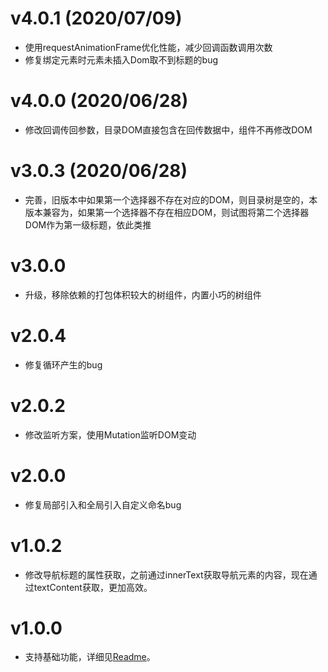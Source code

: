 # v4.0.1 (2020/07/09)
- 使用requestAnimationFrame优化性能，减少回调函数调用次数
- 修复绑定元素时元素未插入Dom取不到标题的bug

# v4.0.0 (2020/06/28)
- 修改回调传回参数，目录DOM直接包含在回传数据中，组件不再修改DOM

# v3.0.3 (2020/06/28)
- 完善，旧版本中如果第一个选择器不存在对应的DOM，则目录树是空的，本版本兼容为，如果第一个选择器不存在相应DOM，则试图将第二个选择器DOM作为第一级标题，依此类推

# v3.0.0
- 升级，移除依赖的打包体积较大的树组件，内置小巧的树组件

# v2.0.4
- 修复循环产生的bug

# v2.0.2
- 修改监听方案，使用Mutation监听DOM变动

# v2.0.0
- 修复局部引入和全局引入自定义命名bug

# v1.0.2
- 修改导航标题的属性获取，之前通过innerText获取导航元素的内容，现在通过textContent获取，更加高效。

# v1.0.0
- 支持基础功能，详细见<a href="./README.md">Readme</a>。